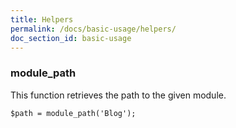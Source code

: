 ```yaml
---
title: Helpers
permalink: /docs/basic-usage/helpers/
doc_section_id: basic-usage
---
```


### module_path

This function retrieves the path to the given module.

```php?start_inline=true
$path = module_path('Blog');
```